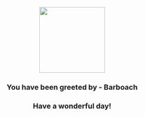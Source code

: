 <p align="center">
    <img src="https://raw.githubusercontent.com/PokeAPI/sprites/master/sprites/pokemon/339.png" width="150" height="150">
</p>
<h3 align="center">You have been greeted by - <b>Barboach</b></h3>
<h3 align="center">Have a wonderful day!</h3>

